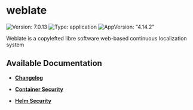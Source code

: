 # weblate

![Version: 7.0.13](https://img.shields.io/badge/Version-7.0.13-informational?style=flat-square) ![Type: application](https://img.shields.io/badge/Type-application-informational?style=flat-square) ![AppVersion: "4.14.2"](https://img.shields.io/badge/AppVersion-"4.14.2"-informational?style=flat-square)

Weblate is a copylefted libre software web-based continuous localization system

## Available Documentation

- [**Changelog**](CHANGELOG)

- [**Container Security**](container-security)

- [**Helm Security**](helm-security)

